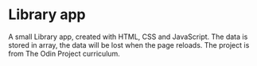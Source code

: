 # Library app

A small Library app, created with HTML, CSS and JavaScript. The data is stored in array, the data will be lost when the page reloads. The project is from The Odin Project curriculum.
